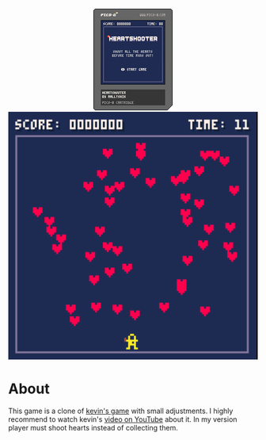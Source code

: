 <p align="center">
  <img src="https://github.com/malltshik/heartshooter/blob/main/heartshooter.p8.png?raw=true" />
  <img src="https://github.com/malltshik/heartshooter/blob/main/screen.png?raw=true" />
</p>

# About
This game is a clone of [kevin's game](https://github.com/kevinthompson/object-oriented-pico-8) with small adjustments.
I highly recommend to watch kevin's [video on YouTube](https://youtu.be/X9qKODb-wXg) about it.
In my version player must shoot hearts instead of collecting them. 